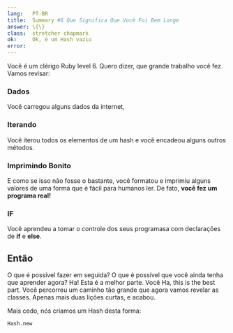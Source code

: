 ```yaml
---
lang:   PT-BR
title:  Summary #6 Que Significa Que Você Foi Bem Longe
answer: \{\}
class:  stretcher chapmark
ok:     Ok, é um Hash vazio
error:  
---
```


Você é um clérigo Ruby level 6. Quero dizer, que grande trabalho você fez. Vamos revisar:

### Dados
Você carregou alguns dados da internet,

### Iterando
Você iterou todos os elementos de um hash e você encadeou alguns outros métodos.

### Imprimindo Bonito
E como se isso não fosse o bastante, você formatou e imprimiu alguns valores de uma forma
que é fácil para humanos ler. De fato, __você fez um programa real!__

### IF
Você aprendeu a tomar o controle dos seus programasa com declarações de __if__ e __else__.

## Então
O que é possível fazer em seguida? O que é possível que você ainda tenha que aprender agora?
Ha! Esta é a melhor parte. Você
Ha, this is the best part. Você percorreu um caminho tão grande que agora vamos revelar as classes.
Apenas mais duas lições curtas, e acabou.

Mais cedo, nós criamos um Hash desta forma:

    Hash.new
